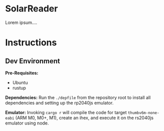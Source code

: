 # SolarReader

Lorem ipsum....

# Instructions

## Dev Environment

**Pre-Requisites:**
- Ubuntu
- rustup

**Dependencies:**
Run the `./depfile` from the repository root to install all dependencies and setting up the rp2040js emulator.

**Emulator:**
Invoking `cargo r` will compile the code for target `thumbv6m-none-eabi` (ARM M0, M0+, M1), create an ihex, and execute it on the rs2040js emulator using node.
